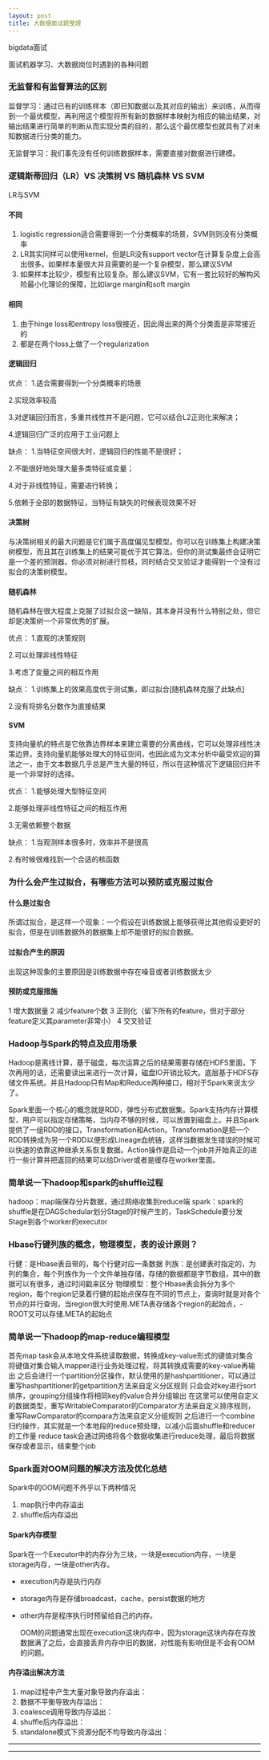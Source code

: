 ```yaml
---
layout: post
title: 大数据面试题整理
---
```


bigdata面试


   面试机器学习、大数据岗位时遇到的各种问题

### 无监督和有监督算法的区别
监督学习：通过已有的训练样本（即已知数据以及其对应的输出）来训练，从而得到一个最优模型，再利用这个模型将所有新的数据样本映射为相应的输出结果，对输出结果进行简单的判断从而实现分类的目的，那么这个最优模型也就具有了对未知数据进行分类的能力。

无监督学习：我们事先没有任何训练数据样本，需要直接对数据进行建模。


### 逻辑斯蒂回归（LR）VS 决策树 VS 随机森林 VS SVM
LR与SVM

#### 不同
1. logistic regression适合需要得到一个分类概率的场景，SVM则则没有分类概率
2. LR其实同样可以使用kernel，但是LR没有support vector在计算复杂度上会高出很多。如果样本量很大并且需要的是一个复杂模型，那么建议SVM
3. 如果样本比较少，模型有比较复杂。那么建议SVM，它有一套比较好的解构风险最小化理论的保障，比如large margin和soft margin

#### 相同
1. 由于hinge loss和entropy loss很接近，因此得出来的两个分类面是非常接近的
2. 都是在两个loss上做了一个regularization

#### 逻辑回归
优点：
1.适合需要得到一个分类概率的场景

2.实现效率较高

3.对逻辑回归而言，多重共线性并不是问题，它可以结合L2正则化来解决；

4.逻辑回归广泛的应用于工业问题上
 
缺点：
1.当特征空间很大时，逻辑回归的性能不是很好；

2.不能很好地处理大量多类特征或变量；

4.对于非线性特征，需要进行转换；

5.依赖于全部的数据特征，当特征有缺失的时候表现效果不好

#### 决策树
与决策树相关的最大问题是它们属于高度偏见型模型。你可以在训练集上构建决策树模型，而且其在训练集上的结果可能优于其它算法，但你的测试集最终会证明它是一个差的预测器。你必须对树进行剪枝，同时结合交叉验证才能得到一个没有过拟合的决策树模型。

#### 随机森林
随机森林在很大程度上克服了过拟合这一缺陷，其本身并没有什么特别之处，但它却是决策树一个非常优秀的扩展。

优点：
1.直观的决策规则

2.可以处理非线性特征

3.考虑了变量之间的相互作用

缺点：
1.训练集上的效果高度优于测试集，即过拟合[随机森林克服了此缺点]

2.没有将排名分数作为直接结果

#### SVM
支持向量机的特点是它依靠边界样本来建立需要的分离曲线，它可以处理非线性决策边界。支持向量机能够处理大的特征空间，也因此成为文本分析中最受欢迎的算法之一，由于文本数据几乎总是产生大量的特征，所以在这种情况下逻辑回归并不是一个非常好的选择。

优点：
1.能够处理大型特征空间

2.能够处理非线性特征之间的相互作用

3.无需依赖整个数据

缺点：
1.当观测样本很多时，效率并不是很高

2.有时候很难找到一个合适的核函数


### 为什么会产生过拟合，有哪些方法可以预防或克服过拟合

#### 什么是过拟合
所谓过拟合，是这样一个现象：一个假设在训练数据上能够获得比其他假设更好的拟合，但是在训练数据外的数据集上却不能很好的拟合数据。

#### 过拟合产生的原因
出现这种现象的主要原因是训练数据中存在噪音或者训练数据太少

#### 预防或克服措施
1 增大数据量
2 减少feature个数
3 正则化（留下所有的feature，但对于部分feature定义其parameter非常小）
4 交叉验证



### Hadoop与Spark的特点及应用场景
Hadoop是离线计算，基于磁盘，每次运算之后的结果需要存储在HDFS里面，下次再用的话，还需要读出来进行一次计算，磁盘IO开销比较大。底层基于HDFS存储文件系统。并且Hadoop只有Map和Reduce两种接口，相对于Spark来说太少了。

Spark里面一个核心的概念就是RDD，弹性分布式数据集。Spark支持内存计算模型，用户可以指定存储策略，当内存不够的时候，可以放置到磁盘上。并且Spark提供了一组RDD的接口，Transformation和Action。Transformation是把一个RDD转换成为另一个RDD以便形成Lineage血统链，这样当数据发生错误的时候可以快速的依靠这种继承关系恢复数据。Action操作是启动一个job并开始真正的进行一些计算并把返回的结果可以给Driver或者是缓存在worker里面。


### 简单说一下hadoop和spark的shuffle过程
hadoop：map端保存分片数据，通过网络收集到reduce端
spark：spark的shuffle是在DAGSchedular划分Stage的时候产生的，TaskSchedule要分发Stage到各个worker的executor

### Hbase行键列族的概念，物理模型，表的设计原则？
行健：是Hbase表自带的，每个行健对应一条数据
列族：是创建表时指定的，为列的集合，每个列族作为一个文件单独存储，存储的数据都是字节数组，其中的数据可以有很多，通过时间戳来区分
物理模型：整个Hbase表会拆分为多个region，每个region记录着行健的起始点保存在不同的节点上，查询时就是对各个节点的并行查询，当region很大时使用.META表存储各个region的起始点，-ROOT又可以存储.META的起始点

### 简单说一下hadoop的map-reduce编程模型
首先map task会从本地文件系统读取数据，转换成key-value形式的键值对集合
将键值对集合输入mapper进行业务处理过程，将其转换成需要的key-value再输出
之后会进行一个partition分区操作，默认使用的是hashpartitioner，可以通过重写hashpartitioner的getpartition方法来自定义分区规则
只会会对key进行sort排序，grouping分组操作将相同key的value合并分组输出
在这里可以使用自定义的数据类型，重写WritableComparator的Comparator方法来自定义排序规则，重写RawComparator的compara方法来自定义分组规则
之后进行一个combine归约操作，其实就是一个本地段的reduce预处理，以减小后面shuffle和reducer的工作量
reduce task会通过网络将各个数据收集进行reduce处理，最后将数据保存或者显示，结束整个job

### Spark面对OOM问题的解决方法及优化总结

Spark中的OOM问题不外乎以下两种情况

1. map执行中内存溢出
2. shuffle后内存溢出


#### Spark内存模型

Spark在一个Executor中的内存分为三块，一块是execution内存，一块是storage内存，一块是other内存。

- execution内存是执行内存

- storage内存是存储broadcast，cache，persist数据的地方

- other内存是程序执行时预留给自己的内存。

  OOM的问题通常出现在execution这块内存中，因为storage这块内存在存放数据满了之后，会直接丢弃内存中旧的数据，对性能有影响但是不会有OOM的问题。

#### 内存溢出解决方法
1. map过程中产生大量对象导致内存溢出：
2. 数据不平衡导致内存溢出：
3. coalesce调用导致内存溢出：
4. shuffle后内存溢出：
5. standalone模式下资源分配不均导致内存溢出：


----
****


